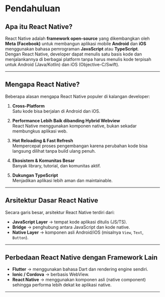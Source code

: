 # Pendahuluan

## Apa itu React Native?
React Native adalah **framework open-source** yang dikembangkan oleh **Meta (Facebook)** untuk membangun aplikasi mobile **Android** dan **iOS** menggunakan bahasa pemrograman **JavaScript** atau **TypeScript**.  
Dengan React Native, developer dapat menulis satu basis kode dan menjalankannya di berbagai platform tanpa harus menulis kode terpisah untuk Android (Java/Kotlin) dan iOS (Objective-C/Swift).

---

## Mengapa React Native?
Beberapa alasan mengapa React Native populer di kalangan developer:

1. **Cross-Platform**  
   Satu kode bisa berjalan di Android dan iOS.

2. **Performance Lebih Baik dibanding Hybrid Webview**  
   React Native menggunakan komponen native, bukan sekadar membungkus aplikasi web.

3. **Hot Reloading & Fast Refresh**  
   Mempercepat proses pengembangan karena perubahan kode bisa langsung dilihat tanpa build ulang penuh.

4. **Ekosistem & Komunitas Besar**  
   Banyak library, tutorial, dan komunitas aktif.

5. **Dukungan TypeScript**  
   Menjadikan aplikasi lebih aman dan maintainable.

---

## Arsitektur Dasar React Native
Secara garis besar, arsitektur React Native terdiri dari:
- **JavaScript Layer** → tempat kode aplikasi ditulis (JS/TS).
- **Bridge** → penghubung antara JavaScript dan kode native.
- **Native Layer** → komponen asli Android/iOS (misalnya `View`, `Text`, `Button`).

---

## Perbedaan React Native dengan Framework Lain
- **Flutter** → menggunakan bahasa Dart dan rendering engine sendiri.  
- **Ionic / Cordova** → berbasis WebView.  
- **React Native** → menggunakan komponen asli (native component) sehingga performa lebih dekat ke aplikasi native.

---